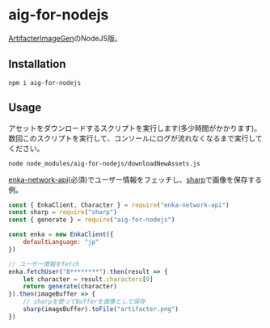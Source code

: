 # aig-for-nodejs

[ArtifacterImageGen](https://github.com/FuroBath/ArtifacterImageGen/tree/master)のNodeJS版。

## Installation

```
npm i aig-for-nodejs
```

## Usage
アセットをダウンロードするスクリプトを実行します(多少時間がかかります)。
数回このスクリプトを実行して、コンソールにログが流れなくなるまで実行してください。

```
node node_modules/aig-for-nodejs/downloadNewAssets.js
```

[enka-network-api](https://www.npmjs.com/package/enka-network-api)(必須)でユーザー情報をフェッチし、[sharp](https://www.npmjs.com/package/sharp)で画像を保存する例。
```js
const { EnkaClient, Character } = require("enka-network-api")
const sharp = require("sharp")
const { generate } = require("aig-for-nodejs")

const enka = new EnkaClient({
    defaultLanguage: "jp"
})

// ユーザー情報をfetch
enka.fetchUser("8********").then(result => {
    let character = result.characters[0]
    return generate(character)
}).then(imageBuffer => {
    // sharpを使ってBufferを画像として保存
    sharp(imageBuffer).toFile("artifacter.png")
})
```